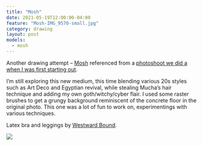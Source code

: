 ```yaml
---
title: "Mosh"
date: 2021-05-19T12:00:00-04:00
feature: "Mosh-IMG_9570-small.jpg"
category: drawing
layout: post
models:
  - mosh
---
```


Another drawing attempt – [Mosh](https://www.instagram.com/officiallymosh/) referenced from a [photoshoot we did a when I was first starting out](http://localhost:8000/photos/mosh/).

I’m still exploring this new medium, this time blending various 20s styles such as Art Deco and Egyptian revival, while stealing Mucha’s hair technique and adding my own goth/witchy/cyber flair. I used some raster brushes to get a grungy background reminiscent of the concrete floor in the original photo.  This one was a lot of fun to work on, experimentings with various techniques.

Latex bra and leggings by [Westward Bound](https://www.westwardbound.com/).

[![]({{site.static}}{{page.url}}/Mosh-IMG_9570-small.jpg)]({{site.static}}{{page.url}}/Mosh-IMG_9570-small.jpg)